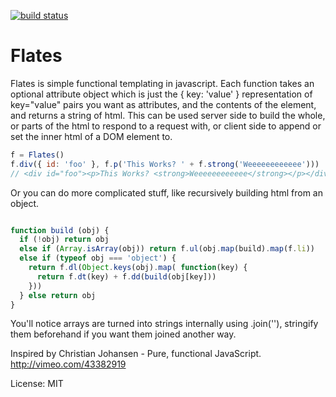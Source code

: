[![build status](https://secure.travis-ci.org/nrn/flates.png)](http://travis-ci.org/nrn/flates)
# Flates

Flates is simple functional templating in javascript.
Each function takes an optional attribute object which is just the
{ key: 'value' } representation of key="value" pairs you want
as attributes, and the contents of the element, and returns a
string of html.  This can be used server side to build the whole, or parts
of the html to respond to a request with, or client side to append or
set the inner html of a DOM element to.

```javascript
f = Flates()
f.div({ id: 'foo' }, f.p('This Works? ' + f.strong('Weeeeeeeeeeee')))
// <div id="foo"><p>This Works? <strong>Weeeeeeeeeeee</strong></p></div>
```

Or you can do more complicated stuff, like recursively building html from an
object.

```javascript

function build (obj) {
  if (!obj) return obj
  else if (Array.isArray(obj)) return f.ul(obj.map(build).map(f.li))
  else if (typeof obj === 'object') {
    return f.dl(Object.keys(obj).map( function(key) {
      return f.dt(key) + f.dd(build(obj[key]))
    }))
  } else return obj
}

```

You'll notice arrays are turned into strings internally using .join(''),
stringify them beforehand if you want them joined another way.

Inspired by Christian Johansen - Pure, functional JavaScript.
http://vimeo.com/43382919


License: MIT


